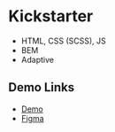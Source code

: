 # Kickstarter

- HTML, CSS (SCSS), JS
- BEM
- Adaptive

## Demo Links

- [Demo](https://AndriiZakharenko.github.io/kickstarter/)
- [Figma](https://www.figma.com/file/Ujp7bCFuvuJlkn8TSbQPSZ/%E2%84%9611-(kickstarter)?node-id=19655%3A33)
